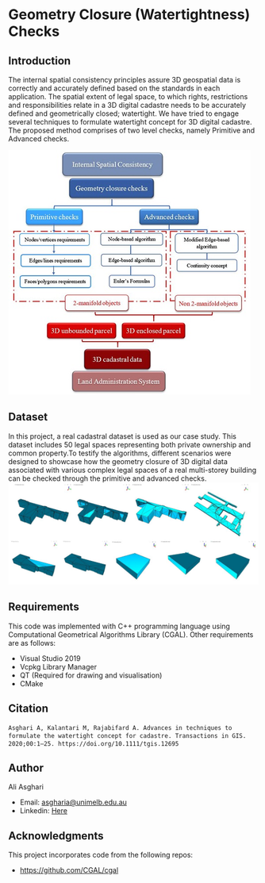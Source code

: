 # Geometry Closure (Watertightness) Checks
## Introduction 
The internal spatial consistency principles assure 3D geospatial data is correctly and accurately defined based on the standards in each application.
The spatial extent of legal space, to which rights, restrictions and responsibilities relate in a 3D digital cadastre needs to be accurately defined and geometrically closed; watertight. 
We have tried to engage several techniques to formulate watertight concept for 3D digital cadastre. The proposed method comprises of two level checks, namely Primitive and Advanced checks.

![Flowchart](https://github.com/aliiasgharii/GeometryClosureChecks/blob/master/Image/flowchart.jpg)
## Dataset
In this project, a real cadastral dataset is used as our case study. This dataset includes 50 legal spaces representing both private ownership and common property.To testify the algorithms, different scenarios were designed to showcase how the geometry closure of 3D digital data associated with various complex legal spaces of a real multi-storey building can be checked through the primitive and advanced checks.  
![Flowchart](https://github.com/aliiasgharii/GeometryClosureChecks/blob/master/Image/Scenarios.JPG)
## Requirements
This code was implemented with C++ programming language using Computational Geometrical Algorithms Library (CGAL). Other requirements are as follows: 
- Visual Studio 2019
- Vcpkg Library Manager
- QT (Required for drawing and visualisation)
- CMake

## Citation
```
Asghari A, Kalantari M, Rajabifard A. Advances in techniques to formulate the watertight concept for cadastre. Transactions in GIS. 2020;00:1–25. https://doi.org/10.1111/tgis.12695
```
## Author
Ali Asghari
- Email: <asgharia@unimelb.edu.au>
- Linkedin: [Here](https://www.linkedin.com/in/aliiasgharii/)

## Acknowledgments
This project incorporates code from the following repos:
- https://github.com/CGAL/cgal

